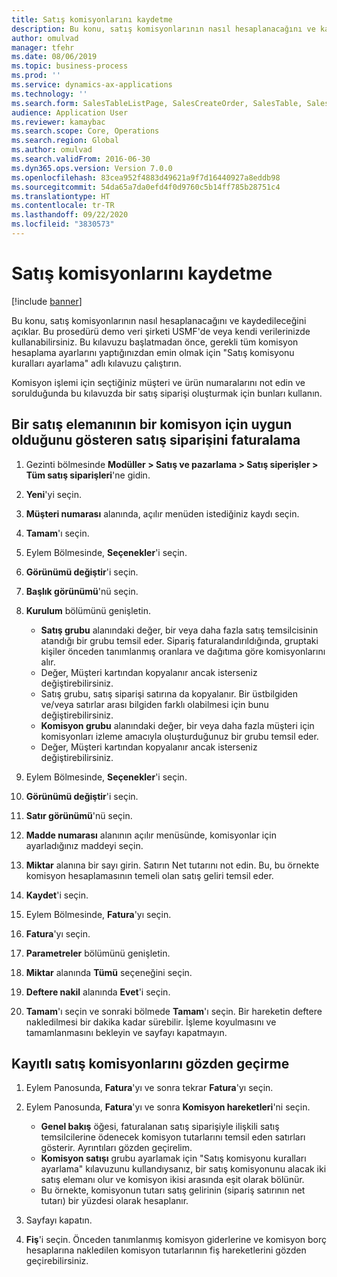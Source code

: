 ```yaml
---
title: Satış komisyonlarını kaydetme
description: Bu konu, satış komisyonlarının nasıl hesaplanacağını ve kaydedileceğini açıklar.
author: omulvad
manager: tfehr
ms.date: 08/06/2019
ms.topic: business-process
ms.prod: ''
ms.service: dynamics-ax-applications
ms.technology: ''
ms.search.form: SalesTableListPage, SalesCreateOrder, SalesTable, SalesEditLines,  CustInvoiceJournal, CommissionTrans, LedgerTransVoucher, CustClassificationGroup
audience: Application User
ms.reviewer: kamaybac
ms.search.scope: Core, Operations
ms.search.region: Global
ms.author: omulvad
ms.search.validFrom: 2016-06-30
ms.dyn365.ops.version: Version 7.0.0
ms.openlocfilehash: 83cea952f4883d49621a9f7d16440927a8eddb98
ms.sourcegitcommit: 54da65a7da0efd4f0d9760c5b14ff785b28751c4
ms.translationtype: HT
ms.contentlocale: tr-TR
ms.lasthandoff: 09/22/2020
ms.locfileid: "3830573"
---
```

# <a name="register-sales-commissions"></a>Satış komisyonlarını kaydetme

[!include [banner](../../includes/banner.md)]

Bu konu, satış komisyonlarının nasıl hesaplanacağını ve kaydedileceğini açıklar. Bu prosedürü demo veri şirketi USMF'de veya kendi verilerinizde kullanabilirsiniz. Bu kılavuzu başlatmadan önce, gerekli tüm komisyon hesaplama ayarlarını yaptığınızdan emin olmak için "Satış komisyonu kuralları ayarlama" adlı kılavuzu çalıştırın.

Komisyon işlemi için seçtiğiniz müşteri ve ürün numaralarını not edin ve sorulduğunda bu kılavuzda bir satış siparişi oluşturmak için bunları kullanın.


## <a name="invoice-a-sales-order-that-qualifies-a-salesperson-for-a-commission"></a>Bir satış elemanının bir komisyon için uygun olduğunu gösteren satış siparişini faturalama
1. Gezinti bölmesinde **Modüller > Satış ve pazarlama > Satış siperişler > Tüm satış siparişleri**'ne gidin.
2. **Yeni**'yi seçin.
3. **Müşteri numarası** alanında, açılır menüden istediğiniz kaydı seçin.
4. **Tamam**'ı seçin.
5. Eylem Bölmesinde, **Seçenekler**'i seçin.
6. **Görünümü değiştir**'i seçin.
7. **Başlık görünümü**'nü seçin.
8. **Kurulum** bölümünü genişletin.

    - **Satış grubu** alanındaki değer, bir veya daha fazla satış temsilcisinin atandığı bir grubu temsil eder. Sipariş faturalandırıldığında, gruptaki kişiler önceden tanımlanmış oranlara ve dağıtıma göre komisyonlarını alır.   
    - Değer, Müşteri kartından kopyalanır ancak isterseniz değiştirebilirsiniz.  
    - Satış grubu, satış siparişi satırına da kopyalanır. Bir üstbilgiden ve/veya satırlar arası bilgiden farklı olabilmesi için bunu değiştirebilirsiniz.  
    - **Komisyon grubu** alanındaki değer, bir veya daha fazla müşteri için komisyonları izleme amacıyla oluşturduğunuz bir grubu temsil eder.   
    - Değer, Müşteri kartından kopyalanır ancak isterseniz değiştirebilirsiniz.   

9. Eylem Bölmesinde, **Seçenekler**'i seçin.
10. **Görünümü değiştir**'i seçin.
11. **Satır görünümü**'nü seçin.
12. **Madde numarası** alanının açılır menüsünde, komisyonlar için ayarladığınız maddeyi seçin. 
13. **Miktar** alanına bir sayı girin. Satırın Net tutarını not edin. Bu, bu örnekte komisyon hesaplamasının temeli olan satış geliri temsil eder.  
14. **Kaydet**'i seçin.
15. Eylem Bölmesinde, **Fatura**'yı seçin.
16. **Fatura**'yı seçin.
17. **Parametreler** bölümünü genişletin.
18. **Miktar** alanında **Tümü** seçeneğini seçin.
19. **Deftere nakil** alanında **Evet**'i seçin.
20. **Tamam**'ı seçin ve sonraki bölmede **Tamam**'ı seçin. Bir hareketin deftere nakledilmesi bir dakika kadar sürebilir. İşleme koyulmasını ve tamamlanmasını bekleyin ve sayfayı kapatmayın.  

## <a name="review-the-registered-sales-commissions"></a>Kayıtlı satış komisyonlarını gözden geçirme
1. Eylem Panosunda, **Fatura**'yı ve sonra tekrar **Fatura**'yı seçin.
2. Eylem Panosunda, **Fatura**'yı ve sonra **Komisyon hareketleri**'ni seçin.

    - **Genel bakış** öğesi, faturalanan satış siparişiyle ilişkili satış temsilcilerine ödenecek komisyon tutarlarını temsil eden satırları gösterir. Ayrıntıları gözden geçirelim.  
    - **Komisyon satışı** grubu ayarlamak için "Satış komisyonu kuralları ayarlama" kılavuzunu kullandıysanız, bir satış komisyonunu alacak iki satış elemanı olur ve komisyon ikisi arasında eşit olarak bölünür.  
    - Bu örnekte, komisyonun tutarı satış gelirinin (sipariş satırının net tutarı) bir yüzdesi olarak hesaplanır.  
3. Sayfayı kapatın.
4. **Fiş**'i seçin. Önceden tanımlanmış komisyon giderlerine ve komisyon borç hesaplarına nakledilen komisyon tutarlarının fiş hareketlerini gözden geçirebilirsiniz.  

